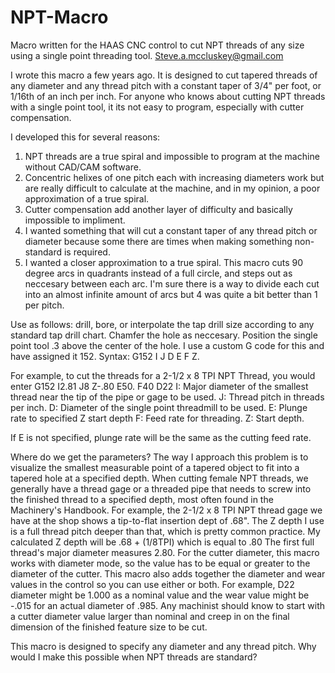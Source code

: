 # NPT-Macro
Macro written for the HAAS CNC control to cut NPT threads of any size using a single point threading tool.
Steve.a.mccluskey@gmail.com


I wrote this macro a few years ago. It is designed to cut tapered threads of any diameter and any thread pitch with a constant taper of 3/4" per foot, or 1/16th of an inch per inch. For anyone who knows about cutting NPT threads with a single point tool, it its not easy to program, especially with cutter compensation.

I developed this for several reasons:
1) NPT threads are a true spiral and impossible to program at the machine without CAD/CAM software.
2) Concentric helixes of one pitch each with increasing diameters work but are really difficult to calculate at the machine, and in my opinion, a poor approximation of a true spiral.
3) Cutter compensation add another layer of difficulty and basically impossible to impliment.
4) I wanted something that will cut a constant taper of any thread pitch or diameter because some there are times when making something non-standard is required.
5) I wanted a closer approximation to a true spiral. This macro cuts 90 degree arcs in quadrants instead of a full circle, and steps out as neccesary between each arc. I'm sure there is a way to divide each cut into an almost infinite amount of arcs but 4 was quite a bit better than 1 per pitch.

Use as follows: drill, bore, or interpolate the tap drill size according to any standard tap drill chart. Chamfer the hole as neccesary. Position the single point tool .3 above
the center of the hole.
I use a custom G code for this and have assigned it 152.
Syntax: G152 I J D E F Z.

For example, to cut the threads for a 2-1/2 x 8 TPI NPT Thread, you would enter
G152 I2.81 J8 Z-.80 E50. F40 D22
I: Major diameter of the smallest thread near the tip of the pipe or gage to be used.
J: Thread pitch in threads per inch.
D: Diameter of the single point threadmill to be used.
E: Plunge rate to specified Z start depth
F: Feed rate for threading.
Z: Start depth.

If E is not specified, plunge rate will be the same as the cutting feed rate.

Where do we get the parameters?  The way I approach this problem is to visualize the smallest measurable point of a tapered object to fit into a tapered hole at a specified depth. When cutting female NPT threads, we generally have a thread gage or a threaded pipe that needs to screw into the finished thread to a specified depth, most often found in the Machinery's Handbook. For example, the 2-1/2 x 8 TPI NPT thread gage we have at the shop shows a tip-to-flat insertion dept of .68". The Z depth I use is a full thread pitch deeper than that, which is pretty common practice. My calculated Z depth will be .68 + (1/8TPI) which is equal to .80  The first full thread's major diameter measures 2.80.  For the cutter diameter, this macro works with diameter mode, so the value has to be equal or greater to the diameter of the cutter. This macro also adds together the diameter and wear values in the control so you can use either or both. For example, D22 diameter might be 1.000 as a nominal value and the wear value might be -.015 for an actual diameter of .985. Any machinist should know to start with a cutter diameter value larger than nominal and creep in on the final dimension of the finished feature size to be cut.

This macro is designed to specify any diameter and any thread pitch. Why would I make this possible when NPT threads are standard? 
